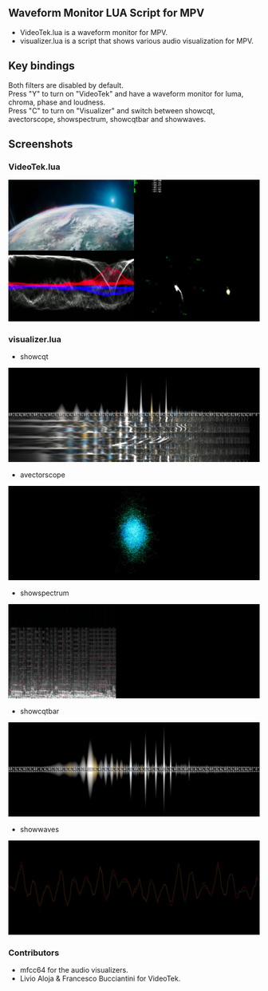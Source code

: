 ## Waveform Monitor LUA Script for MPV

- VideoTek.lua is a waveform monitor for MPV.
- visualizer.lua is a script that shows various audio visualization for MPV.

## Key bindings

Both filters are disabled by default.
<br>
Press "Y" to turn on "VideoTek" and have a waveform monitor for luma, chroma, phase and loudness.
<br>
Press "C" to turn on "Visualizer" and switch between showcqt, avectorscope, showspectrum, showcqtbar and showwaves.
<br>

## Screenshots

### VideoTek.lua

![VideoTek](Screenshots/VideoTek1.jpg)


### visualizer.lua

- showcqt

![showcqt](Screenshots/showcqt.jpg)

- avectorscope

![avectorscope](Screenshots/avectorscope.jpg)

- showspectrum

![showspectrum](Screenshots/showspectrum.jpg)

- showcqtbar

![showcqtbar](Screenshots/showcqtbar.jpg)

- showwaves

![showwaves](Screenshots/showwaves.jpg)

### Contributors
- mfcc64 for the audio visualizers.
- Livio Aloja & Francesco Bucciantini for VideoTek.
